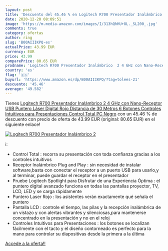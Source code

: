 ```yaml
---
layout: post
title: 'Descuento del 45.46 % en Logitech R700 Presentador Inalámbrico  2'
date: 2020-12-20 08:09:51
image: 'https://m.media-amazon.com/images/I/313hQhHU+8L._SL200_.jpg'
comments: true
category: ofertas
author: ring
slug: 'B00AIIIKPQ-es'
actualPrice: 43.99 EUR
currency: EUR
price: 43.99
comparePrice: 80.65 EUR
prodname: 'Logitech R700 Presentador Inalámbrico  2 4 GHz con Nano-Receptor USB  Puntero Láser Digital Rojo  Distancia de 30 Metros  6 Botones  Controles Intuitivos para Presentaciones  Control Total  PC  Negro'
country: 'es'
flag: '🇪🇸'
buyurl: 'https://www.amazon.es/dp/B00AIIIKPQ/?tag=tolees-21'
descuento: '45.46'
average: '49.582'
---
```


Tienes [Logitech R700 Presentador Inalámbrico  2 4 GHz con Nano-Receptor USB  Puntero Láser Digital Rojo  Distancia de 30 Metros  6 Botones  Controles Intuitivos para Presentaciones  Control Total  PC  Negro](https://www.amazon.es/dp/B00AIIIKPQ/?tag=tolees-21) con un 45.46 % de descuento con precio de oferta de 43.99 EUR (original: 80.65 EUR) en el siguiente enlace!

[![Logitech R700 Presentador Inalámbrico  2](https://m.media-amazon.com/images/I/313hQhHU+8L._SL200_.jpg)](https://www.amazon.es/dp/B00AIIIKPQ/?tag=tolees-21)

ℹ️:

- Control Total : recorra su presentación con toda confianza gracias a los controles intuitivos
- Receptor Inalámbrico Plug and Play : sin necesidad de instalar software,basta con conectar el receptor a un puerto USB para usarlo,y al terminar, puede guardar el receptor en el presentador
- Pruebe Logitech Spotlight para Disfrutar de una Experiencia Óptima : el puntero digital avanzado funciona en todas las pantallas proyector, TV, LCD, LED y se carga rápidamente
- Puntero Laser Rojo : los asistentes verán exactamente qué señala el puntero
- Pantalla LCD : controle el tiempo, las pilas y la recepción inalámbrica de un vistazo y con alertas vibrantes y silenciosas,para mantenerse concentrado en la presentación y no en el reloj
- Controles Intuitivos para Presentaciones : los botones se localizan fácilmente con el tacto y el diseño contorneado es perfecto para la mano para controlar su diapositivas desde la primera a la última

[Accede a la oferta!!](https://www.amazon.es/dp/B00AIIIKPQ/?tag=tolees-21)
